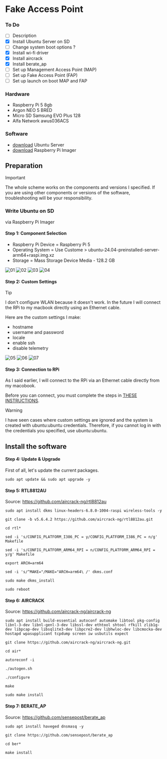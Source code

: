 # Fake Access Point

### To Do

- [ ] Description
- [x] Install Ubuntu Server on SD
- [ ] Change system boot options ?
- [x] Install wi-fi driver
- [x] Install aircrack
- [x] Install berate_ap
- [ ] Set up Management Access Point (MAP)
- [ ] Set up Fake Access Point (FAP)
- [ ] Set up launch on boot MAP and FAP

### Hardware
* Raspberry Pi 5 8gb
* Argon NEO 5 BRED
* Micro SD Samsung EVO Plus 128
* Alfa Network awus036ACS

### Software
* [download](https://cdimage.ubuntu.com/releases/24.04/release/ubuntu-24.04-preinstalled-server-arm64+raspi.img.xz?_gl=1*1bkg0hr*_gcl_au*MjI5NzEwNDYyLjE3MTU0MzcxMTA.&_ga=2.213393364.1936330009.1715437667-24952542.1715437667) Ubuntu Server
* [download](https://www.raspberrypi.com/software/) Raspberry Pi Imager

## Preparation

> [!IMPORTANT]
> The whole scheme works on the components and versions I specified. If you are using other components or versions of the software, troubleshooting will be your responsibility.

### Write Ubuntu on SD

via Raspberry Pi Imager 

#### Step 1: Component Selection

* Raspberry Pi Device = Raspberry Pi 5
* Operating System = Use Custome > ubuntu-24.04-preinstalled-server-arm64+raspi.img.xz
* Storage = Mass Storage Device Media - 128.2 GB

![01](./images/1.png)
![02](./images/2.png)
![03](./images/3.png)
![04](./images/4.png)

#### Step 2: Custom Settings

> [!TIP]
> I don't configure WLAN because it doesn't work. In the future I will connect the RPi to my macbook directly using an Ethernet cable.

Here are the custom settings I make: 

* hostname
* username and password
* locale
* enable ssh
* disable telemetry

![05](./images/5.png)
![06](./images/6.png)
![07](./images/7.png)

#### Step 3: Connection to RPi 

As I said earlier, I will connect to the RPi via an Ethernet cable directly from my macobook.

Before you can connect, you must complete the steps in [THESE INSTRUCTIONS](https://raspberrypi-guide.github.io/networking/create-direct-ethernet-connection).

> [!WARNING]
> I have seen cases where custom settings are ignored and the system is created with ubuntu:ubuntu credentials. Therefore, if you cannot log in with the credentials you specified, use ubuntu:ubuntu.

## Install the software

#### Step 4: Update & Upgrade

First of all, let's update the current packages.

```
sudo apt update && sudo apt upgrade -y
```

#### Step 5: RTL8812AU


Source: https://github.com/aircrack-ng/rtl8812au

```
sudo apt install dkms linux-headers-6.8.0-1004-raspi wireless-tools -y
```
```
git clone -b v5.6.4.2 https://github.com/aircrack-ng/rtl8812au.git
```
```
cd rtl*
```
```
sed -i 's/CONFIG_PLATFORM_I386_PC = y/CONFIG_PLATFORM_I386_PC = n/g' Makefile
```
```
sed -i 's/CONFIG_PLATFORM_ARM64_RPI = n/CONFIG_PLATFORM_ARM64_RPI = y/g' Makefile
```
```
export ARCH=arm64
```
```
sed -i 's/^MAKE="/MAKE="ARCH=arm64\ /' dkms.conf
```
```
sudo make dkms_install
```
```
sudo reboot
```

#### Step 6: AIRCRACK

Source: https://github.com/aircrack-ng/aircrack-ng

```
sudo apt install build-essential autoconf automake libtool pkg-config libnl-3-dev libnl-genl-3-dev libssl-dev ethtool shtool rfkill zlib1g-dev libpcap-dev libsqlite3-dev libpcre2-dev libhwloc-dev libcmocka-dev hostapd wpasupplicant tcpdump screen iw usbutils expect
```
```
git clone https://github.com/aircrack-ng/aircrack-ng.git
```
```
cd air*
```
```
autoreconf -i
```
```
./autogen.sh
```
```
./configure
```
```
make
```
```
sudo make install
```

#### Step 7: BERATE_AP

Source: https://github.com/sensepost/berate_ap

```
sudo apt install haveged dnsmasq -y
```
```
git clone https://github.com/sensepost/berate_ap
```
```
cd ber*
```
```
make install
```